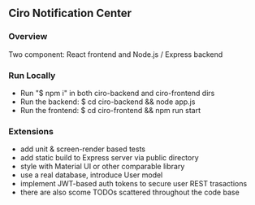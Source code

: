 ## Ciro Notification Center

### Overview
Two component: React frontend and Node.js / Express backend

### Run Locally
  - Run "$ npm i" in both ciro-backend and ciro-frontend dirs
  - Run the backend: $ cd ciro-backend && node app.js
  - Run the frontend: $ cd ciro-frontend && npm run start

### Extensions
  - add unit & screen-render based tests
  - add static build to Express server via public directory
  - style with Material UI or other comparable library
  - use a real database, introduce User model
  - implement JWT-based auth tokens to secure user REST trasactions
  - there are also scome TODOs scattered throughout the code base
